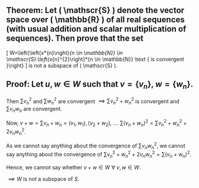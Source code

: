 ## Theorem: Let \( \mathscr{S} \) denote the vector space over \( \mathbb{R} \) of all real sequences (with usual addition and scalar multiplication of sequences). Then prove that the set
\[
W=\left\{\left\{x*{n}\right\}*{n \in \mathbb{N}} \in \mathscr{S}:\left\{x*{n}^{2}\right\}*{n \in \mathbb{N}} \text { is convergent }\right\}
\]
is not a subspace of \( \mathscr{S} \).


## Proof: Let $u, w \in W$ such that $v = \{v_n\}$, $w = \{w_n\}$.

Then $\sum v_n^2$ and $\sum w_n^2$ are convergent $\implies \sum v_n^2 + w_n^2$ is convergent and $\sum v_n w_n$ are convergent. 

Now, $v + w = \sum v_n + w_n = (v_1, w_1), (v_2 + w_2), \dots$. $\sum (v_n + w_n)^2 = \sum v_n^2 + w_n^2 + 2 v_n w_n^2$. 

As we cannot say anything about the convergence of $\sum v_n w_n^2$, we cannot say anything about the convergence of $\sum v_n^2 + w_n^2 + 2 v_n w_n^2 = \sum (v_n + w_n)^2$.

Hence, we cannot say whether $v+w \in W$ $\forall$ $v, w \in W$.

$\implies W$ is not a subspace of $S$. 
